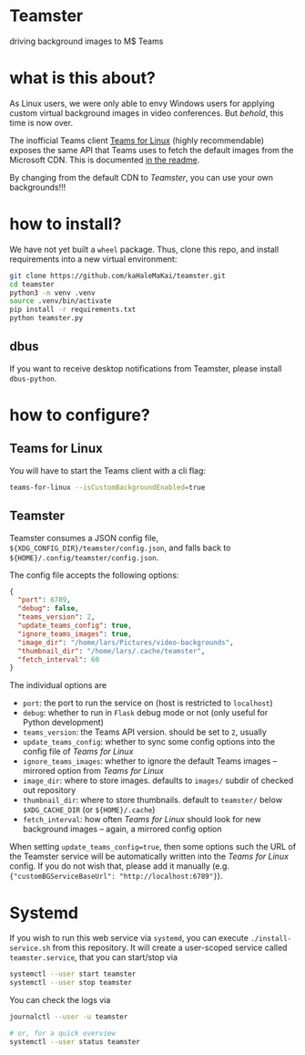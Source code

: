 # Teamster

driving background images to M$ Teams

# what is this about?

As Linux users, we were only able to envy Windows users for applying custom virtual background images
in video conferences. But _behold_, this time is now over.

The inofficial Teams client [Teams for Linux](https://github.com/IsmaelMartinez/teams-for-linux) (highly recommendable) exposes the same API that
Teams uses to fetch the default images from the Microsoft CDN. This is documented [in the readme](https://github.com/IsmaelMartinez/teams-for-linux/blob/develop/app/config/README.md#custom-backgrounds).

By changing from the default CDN to _Teamster_, you can use your own backgrounds!!!

# how to install?

We have not yet built a `wheel` package. Thus, clone this repo, and install requirements
into a new virtual environment:

```bash
git clone https://github.com/kaHaleMaKai/teamster.git
cd teamster
python3 -m venv .venv
source .venv/bin/activate
pip install -r requirements.txt
python teamster.py
```

## dbus

If you want to receive desktop notifications from Teamster, please install `dbus-python`.

# how to configure?

## Teams for Linux

You will have to start the Teams client with a cli flag:

```bash
teams-for-linux --isCustomBackgroundEnabled=true
```

## Teamster

Teamster consumes a JSON config file, `${XDG_CONFIG_DIR}/teamster/config.json`, and falls back to `${HOME}/.config/teamster/config.json`.

The config file accepts the following options:

```json
{
  "port": 6789,
  "debug": false,
  "teams_version": 2,
  "update_teams_config": true,
  "ignore_teams_images": true,
  "image_dir": "/home/lars/Pictures/video-backgrounds",
  "thumbnail_dir": "/home/lars/.cache/teamster",
  "fetch_interval": 60
}
```

The individual options are

* `port`: the port to run the service on (host is restricted to `localhost`)
* `debug`: whether to run in `Flask` debug mode or not (only useful for Python development)
* `teams_version`: the Teams API version. should be set to `2`, usually
* `update_teams_config`: whether to sync some config options into the config file of _Teams for Linux_
* `ignore_teams_images`: whether to ignore the default Teams images – mirrored option from _Teams for Linux_
* `image_dir`: where to store images. defaults to `images/` subdir of checked out repository
* `thumbnail_dir`: where to store thumbnails. default to `teamster/` below `$XDG_CACHE_DIR` (or `${HOME}/.cache`)
* `fetch_interval`: how often _Teams for Linux_ should look for new background images – again, a mirrored config option

When setting `update_teams_config=true`, then some options such the URL of the Teamster service will be automatically
written into the _Teams for Linux_ config. If you do not wish that, please add it manually (e.g.
`{"customBGServiceBaseUrl": "http://localhost:6789"}`).

# Systemd

If you wish to run this web service via `systemd`, you can execute `./install-service.sh` from this repository. It will
create a user-scoped service called `teamster.service`, that you can start/stop via

```bash
systemctl --user start teamster
systemctl --user stop teamster
```

You can check the logs via

```bash
journalctl --user -u teamster

# or, for a quick overview
systemctl --user status teamster
```
